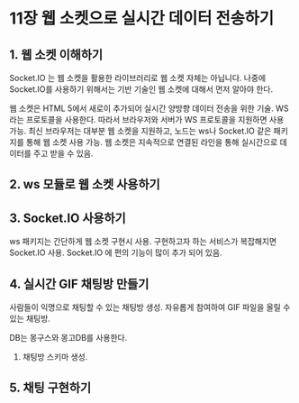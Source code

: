 # 11장 웹 소켓으로 실시간 데이터 전송하기

## 1. 웹 소켓 이해하기

Socket.IO 는 웹 소켓을 활용한 라이브러리로 웹 소켓 자체는 아닙니다. 나중에 Socket.IO를 사용하기 위해서는 기반 기술인 웹 소켓에 대해서 먼저 알아야 한다.

웹 소켓은 HTML 5에서 새로이 추가되어 실시간 양방향 데이터 전송을 위한 기술. WS라는 프로토콜을 사용한다. 따라서 브라우저와 서버가 WS 프로토콜을 지원하면 사용 가능. 최신 브라우저는 대부분 웹 소켓을 지원하고, 노드는 ws나 Socket.IO 같은 패키지를 통해 웹 소켓 사용 가능. 웹 소켓은 지속적으로 연결된 라인을 통해 실시간으로 데이터를 주고 받을 수 있음.

## 2. ws 모듈로 웹 소켓 사용하기

## 3. Socket.IO 사용하기

ws 패키지는 간단하게 웹 소켓 구현시 사용.
구현하고자 하는 서비스가 복잡해지면 Socket.IO 사용.
Socket.IO 에 편의 기능이 많이 추가 되어 있음.


## 4. 실시간 GIF 채팅방 만들기

사람들이 익명으로 채팅할 수 있는 채팅방 생성.
자유롭게 참여하여 GIF 파일을 올릴 수 있는 채팅방.

DB는 몽구스와 몽고DB를 사용한다.

1. 채팅방 스키마 생성.

## 5. 채팅 구현하기

